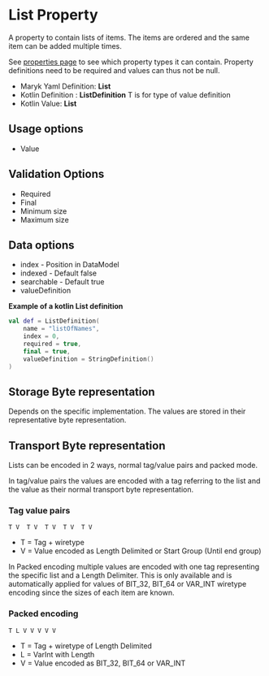 # List Property
A property to contain lists of items. The items are ordered and the same item can be
added multiple times.

See [properties page](properties.md) to see which property types it can contain.
Property definitions need to be required and values can thus not be null.

- Maryk Yaml Definition: **List**
- Kotlin Definition : **ListDefinition<T>** T is for type of value definition
- Kotlin Value: **List**

## Usage options
- Value

## Validation Options
- Required
- Final
- Minimum size
- Maximum size

## Data options
- index - Position in DataModel 
- indexed - Default false
- searchable - Default true
- valueDefinition

**Example of a kotlin List definition**
```kotlin
val def = ListDefinition(
    name = "listOfNames",
    index = 0,
    required = true,
    final = true,
    valueDefinition = StringDefinition()
)
```

## Storage Byte representation
Depends on the specific implementation. The values are stored in their representative
byte representation.

## Transport Byte representation
Lists can be encoded in 2 ways, normal tag/value pairs and packed mode. 

In tag/value pairs the values are encoded with a tag referring to the list and 
the value as their normal transport byte representation.

### Tag value pairs
``` T V  T V  T V  T V  T V ```

- T = Tag + wiretype
- V = Value encoded as Length Delimited or Start Group (Until end group)
 
In Packed encoding multiple values are encoded with one tag representing the specific 
list and a Length Delimiter. This is only available and is automatically applied for values
of BIT_32, BIT_64 or VAR_INT wiretype encoding since the sizes of each item are known.

### Packed encoding
``` T L V V V V V ```

- T = Tag + wiretype of Length Delimited
- L = VarInt with Length
- V = Value encoded as  BIT_32, BIT_64 or VAR_INT
